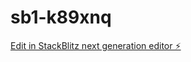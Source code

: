 # sb1-k89xnq

[Edit in StackBlitz next generation editor ⚡️](https://stackblitz.com/~/github.com/publu/sb1-k89xnq)